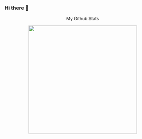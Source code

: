 ### Hi there 👋

<!--
**KuntalPramanik25/KuntalPramanik25** is a ✨ _special_ ✨ repository because its `README.md` (this file) appears on your GitHub profile.

Here are some ideas to get you started:

- 🔭 I’m currently working on ...
- 🌱 I’m currently learning ...
- 👯 I’m looking to collaborate on ...
- 🤔 I’m looking for help with ...
- 💬 Ask me about ...
- 📫 How to reach me: ...
- 😄 Pronouns: ...
- ⚡ Fun fact: ...
-->

<p align='center'>
  My Github Stats
</p>
<p align='center'>
  <a href="#"><img src="https://github-readme-stats.vercel.app/api?username=KuntalPramanik25&show_icons=true&count_private=true&theme=dark" width="350"></a>
</p>
